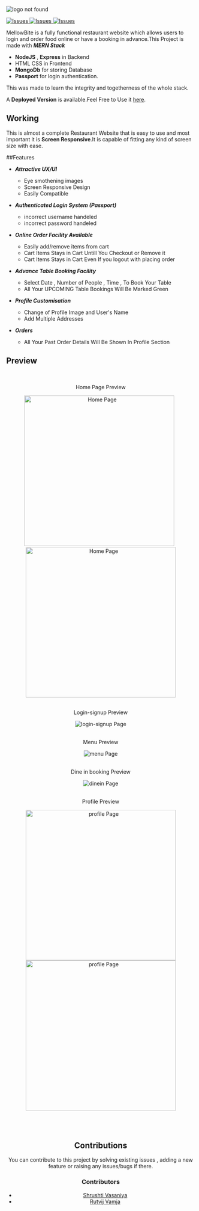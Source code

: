 ![logo not found](/readmeimages/logo.png)

<a href="https://github.com/RutvijDv/MellowBite-Restro/issues">
  <img alt="Issues" src="https://img.shields.io/github/issues/RutvijDv/MellowBite-Restro" />
</a>

<a href="https://github.com/RutvijDv/MellowBite-Restro/issues">
  <img alt="Issues" src="https://img.shields.io/badge/contribution-welcome-green" />
</a>

<a href="https://github.com/RutvijDv/MellowBite-Restro/stargazers">
  <img alt="Issues" src="https://img.shields.io/github/stars/RutvijDv/MellowBite-Restro" />
</a>

MellowBite is a fully functional restaurant website which allows users to login and order food online or have a booking in advance.This Project is made with **_MERN Stack_**

- **NodeJS** , **Express** in Backend
- HTML CSS in Frontend
- **MongoDb** for storing Database
- **Passport** for login authentication.

This was made to learn the integrity and togetherness of the whole stack.

A **Deployed Version** is available.Feel Free to Use it
<a href="https://salty-depths-28646.herokuapp.com/" >here</a>.

## Working

This is almost a complete Restaurant Website that is easy to use and most important it is **Screen Responsive**.It is capable of fitting any kind of screen size with ease.

##Features

- **_Attractive UX/UI_**

  - Eye smothening images
  - Screen Responsive Design
  - Easily Compatible

- **_Authenticated Login System (Passport)_**

  - incorrect username handeled
  - incorrect password handeled

- **_Online Order Facility Available_**

  - Easily add/remove items from cart
  - Cart Items Stays in Cart Untill You Checkout or Remove it
  - Cart Items Stays in Cart Even If you logout with placing order

- **_Advance Table Booking Facility_**

  - Select Date , Number of People , Time , To Book Your Table
  - All Your UPCOMING Table Bookings Will Be Marked Green

- **_Profile Customisation_**

  - Change of Profile Image and User's Name
  - Add Multiple Addresses

- **_Orders_**
  - All Your Past Order Details Will Be Shown In Profile Section

## Preview

</br>
<p style="text-align: center">Home Page Preview</p>
<div style="text-align: center;padding:auto;">
        <div style="display:inline-block">
          <img src="/readmeimages/home1.jpg" alt="Home Page" height="400" width="400"/>
        </div>
        &nbsp
        <div style="display:inline-block">
          <img src="/readmeimages/home2.jpg" alt="Home Page" height="400" width="400"/>
        </div>
        
<div>
</br>
<p style="text-align: center">Login-signup Preview</p>
<div style="text-align: center">
        <img src="/readmeimages/login-signup.png" alt="login-signup Page"/>
<div>
</br>
<p style="text-align: center">Menu Preview</p>
<div style="text-align: center">
        <img src="/readmeimages/menu.png" alt="menu Page"/>
<div>
</br>
<p style="text-align: center">Dine in booking Preview</p>
<div style="text-align: center">
        <img src="/readmeimages/dinein.PNG" alt="dinein Page"/>
<div>
</br>
<p style="text-align: center">Profile Preview</p>
<div style="text-align: center;padding:auto;">
        <div style="display:inline-block">
          <img src="/readmeimages/profile.png" alt="profile Page" height="400"/>
        </div>
        <div style="display:inline-block">
          <img src="/readmeimages/profile3.png" alt="profile Page"  height="400"/>
        </div>
        
<div>

</br>
</br>

</br>


## Contributions

You can contribute to this project by solving existing issues , adding a new feature or raising any issues/bugs if there.

### Contributors
- <a href="https://github.com/shrushti22">Shrushti Vasaniya</a>
- <a href="https://github.com/RutvijDv">Rutvij Vamja</a>
